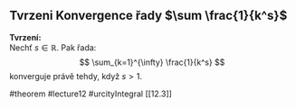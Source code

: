 ## Tvrzeni Konvergence řady $\sum \frac{1}{k^s}$

**Tvrzení:**  
Nechť $s \in \mathbb{R}$. Pak řada:
$$
\sum_{k=1}^{\infty} \frac{1}{k^s}
$$
konverguje právě tehdy, když $s > 1$.




#theorem #lecture12 #urcityIntegral 
[[12.3]]